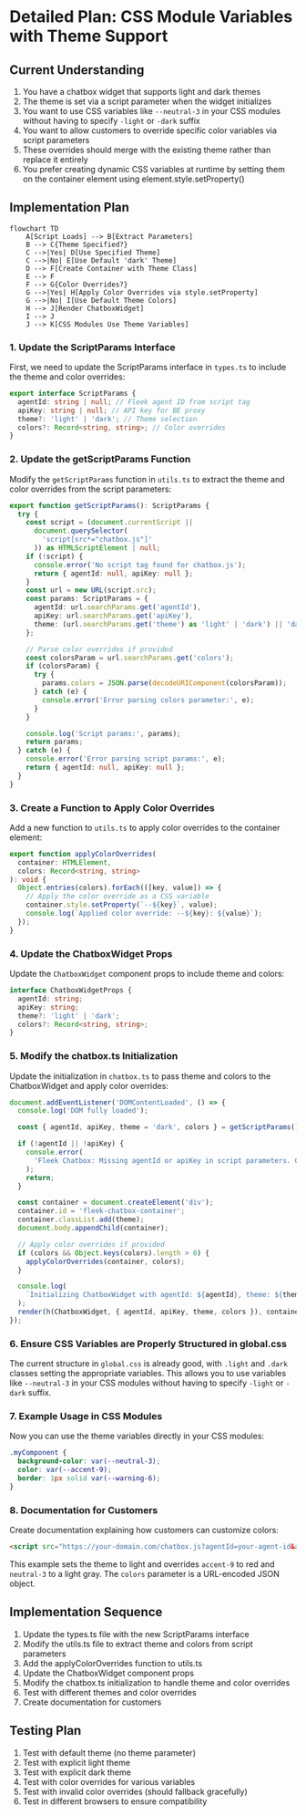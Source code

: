 # Detailed Plan: CSS Module Variables with Theme Support

## Current Understanding

1. You have a chatbox widget that supports light and dark themes
2. The theme is set via a script parameter when the widget initializes
3. You want to use CSS variables like `--neutral-3` in your CSS modules without having to specify `-light` or `-dark` suffix
4. You want to allow customers to override specific color variables via script parameters
5. These overrides should merge with the existing theme rather than replace it entirely
6. You prefer creating dynamic CSS variables at runtime by setting them on the container element using element.style.setProperty()

## Implementation Plan

```mermaid
flowchart TD
    A[Script Loads] --> B[Extract Parameters]
    B --> C{Theme Specified?}
    C -->|Yes| D[Use Specified Theme]
    C -->|No| E[Use Default 'dark' Theme]
    D --> F[Create Container with Theme Class]
    E --> F
    F --> G{Color Overrides?}
    G -->|Yes| H[Apply Color Overrides via style.setProperty]
    G -->|No| I[Use Default Theme Colors]
    H --> J[Render ChatboxWidget]
    I --> J
    J --> K[CSS Modules Use Theme Variables]
```

### 1. Update the ScriptParams Interface

First, we need to update the ScriptParams interface in `types.ts` to include the theme and color overrides:

```typescript
export interface ScriptParams {
  agentId: string | null; // Fleek agent ID from script tag
  apiKey: string | null; // API key for BE proxy
  theme?: 'light' | 'dark'; // Theme selection
  colors?: Record<string, string>; // Color overrides
}
```

### 2. Update the getScriptParams Function

Modify the `getScriptParams` function in `utils.ts` to extract the theme and color overrides from the script parameters:

```typescript
export function getScriptParams(): ScriptParams {
  try {
    const script = (document.currentScript ||
      document.querySelector(
        'script[src*="chatbox.js"]'
      )) as HTMLScriptElement | null;
    if (!script) {
      console.error('No script tag found for chatbox.js');
      return { agentId: null, apiKey: null };
    }
    const url = new URL(script.src);
    const params: ScriptParams = {
      agentId: url.searchParams.get('agentId'),
      apiKey: url.searchParams.get('apiKey'),
      theme: (url.searchParams.get('theme') as 'light' | 'dark') || 'dark',
    };

    // Parse color overrides if provided
    const colorsParam = url.searchParams.get('colors');
    if (colorsParam) {
      try {
        params.colors = JSON.parse(decodeURIComponent(colorsParam));
      } catch (e) {
        console.error('Error parsing colors parameter:', e);
      }
    }

    console.log('Script params:', params);
    return params;
  } catch (e) {
    console.error('Error parsing script params:', e);
    return { agentId: null, apiKey: null };
  }
}
```

### 3. Create a Function to Apply Color Overrides

Add a new function to `utils.ts` to apply color overrides to the container element:

```typescript
export function applyColorOverrides(
  container: HTMLElement,
  colors: Record<string, string>
): void {
  Object.entries(colors).forEach(([key, value]) => {
    // Apply the color override as a CSS variable
    container.style.setProperty(`--${key}`, value);
    console.log(`Applied color override: --${key}: ${value}`);
  });
}
```

### 4. Update the ChatboxWidget Props

Update the `ChatboxWidget` component props to include theme and colors:

```typescript
interface ChatboxWidgetProps {
  agentId: string;
  apiKey: string;
  theme?: 'light' | 'dark';
  colors?: Record<string, string>;
}
```

### 5. Modify the chatbox.ts Initialization

Update the initialization in `chatbox.ts` to pass theme and colors to the ChatboxWidget and apply color overrides:

```typescript
document.addEventListener('DOMContentLoaded', () => {
  console.log('DOM fully loaded');

  const { agentId, apiKey, theme = 'dark', colors } = getScriptParams();

  if (!agentId || !apiKey) {
    console.error(
      'Fleek Chatbox: Missing agentId or apiKey in script parameters. Cannot initialize.'
    );
    return;
  }

  const container = document.createElement('div');
  container.id = 'fleek-chatbox-container';
  container.classList.add(theme);
  document.body.appendChild(container);

  // Apply color overrides if provided
  if (colors && Object.keys(colors).length > 0) {
    applyColorOverrides(container, colors);
  }

  console.log(
    `Initializing ChatboxWidget with agentId: ${agentId}, theme: ${theme}`
  );
  render(h(ChatboxWidget, { agentId, apiKey, theme, colors }), container);
});
```

### 6. Ensure CSS Variables are Properly Structured in global.css

The current structure in `global.css` is already good, with `.light` and `.dark` classes setting the appropriate variables. This allows you to use variables like `--neutral-3` in your CSS modules without having to specify `-light` or `-dark` suffix.

### 7. Example Usage in CSS Modules

Now you can use the theme variables directly in your CSS modules:

```css
.myComponent {
  background-color: var(--neutral-3);
  color: var(--accent-9);
  border: 1px solid var(--warning-6);
}
```

### 8. Documentation for Customers

Create documentation explaining how customers can customize colors:

```html
<script src="https://your-domain.com/chatbox.js?agentId=your-agent-id&apiKey=your-api-key&theme=light&colors=%7B%22accent-9%22%3A%22%23ff0000%22%2C%22neutral-3%22%3A%22%23f5f5f5%22%7D"></script>
```

This example sets the theme to light and overrides `accent-9` to red and `neutral-3` to a light gray. The `colors` parameter is a URL-encoded JSON object.

## Implementation Sequence

1. Update the types.ts file with the new ScriptParams interface
2. Modify the utils.ts file to extract theme and colors from script parameters
3. Add the applyColorOverrides function to utils.ts
4. Update the ChatboxWidget component props
5. Modify the chatbox.ts initialization to handle theme and color overrides
6. Test with different themes and color overrides
7. Create documentation for customers

## Testing Plan

1. Test with default theme (no theme parameter)
2. Test with explicit light theme
3. Test with explicit dark theme
4. Test with color overrides for various variables
5. Test with invalid color overrides (should fallback gracefully)
6. Test in different browsers to ensure compatibility
